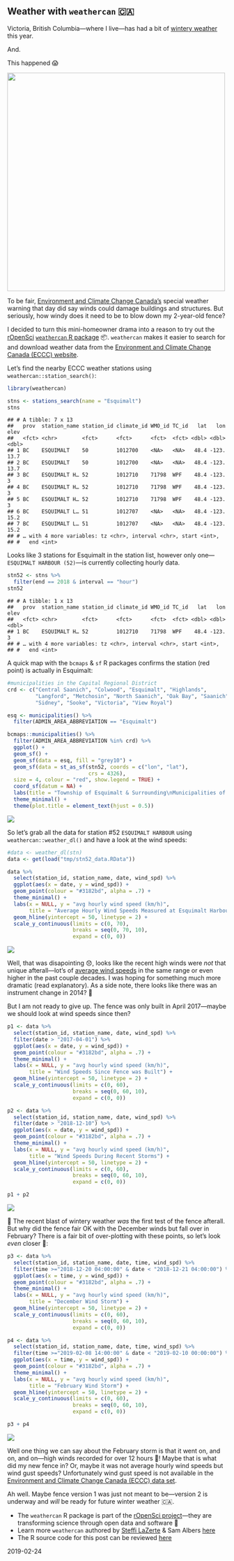 
<!-- 
This file is licensed with the Creative Commons Attribution 4.0 International License.
-->

## Weather with `weathercan` 🇨🇦

Victoria, British Columbia—where I live—has had a bit of [wintery
weather](https://www.cheknews.ca/victoria-had-more-february-snow-than-much-of-canada-535410/)
this year.

And.

This happened 😱

<img src = "images/fence.jpg" width = "500"></img>

To be fair, [Environment and Climate Change
Canada’s](https://weather.gc.ca/city/pages/bc-85_metric_e.html)
special weather warning that day did say winds could damage buildings
and structures. But seriously, how windy does it need to be to blow down
my 2-year-old fence?

I decided to turn this mini-homeowner drama into a reason to try out the
[rOpenSci](https://ropensci.org/) [`weathercan` R
package](http://ropensci.github.io/weathercan/) 📦. `weathercan` makes it
easier to search for and download weather data from the [Environment and
Climate Change Canada (ECCC)
website](http://climate.weather.gc.ca/historical_data/search_historic_data_e.html).

Let’s find the nearby ECCC weather stations using
`weathercan::station_search()`:

``` r
library(weathercan)

stns <- stations_search(name = "Esquimalt")
stns
```

    ## # A tibble: 7 x 13
    ##   prov  station_name station_id climate_id WMO_id TC_id   lat   lon  elev
    ##   <fct> <chr>        <fct>      <fct>      <fct>  <fct> <dbl> <dbl> <dbl>
    ## 1 BC    ESQUIMALT    50         1012700    <NA>   <NA>   48.4 -123.  13.7
    ## 2 BC    ESQUIMALT    50         1012700    <NA>   <NA>   48.4 -123.  13.7
    ## 3 BC    ESQUIMALT H… 52         1012710    71798  WPF    48.4 -123.   3  
    ## 4 BC    ESQUIMALT H… 52         1012710    71798  WPF    48.4 -123.   3  
    ## 5 BC    ESQUIMALT H… 52         1012710    71798  WPF    48.4 -123.   3  
    ## 6 BC    ESQUIMALT L… 51         1012707    <NA>   <NA>   48.4 -123.  15.2
    ## 7 BC    ESQUIMALT L… 51         1012707    <NA>   <NA>   48.4 -123.  15.2
    ## # … with 4 more variables: tz <chr>, interval <chr>, start <int>,
    ## #   end <int>

Looks like 3 stations for Esquimalt in the station list, however only
one—`ESQUIMALT HARBOUR (52)`—is currently collecting hourly data.

``` r
stn52 <- stns %>%
  filter(end == 2018 & interval == "hour")
stn52
```

    ## # A tibble: 1 x 13
    ##   prov  station_name station_id climate_id WMO_id TC_id   lat   lon  elev
    ##   <fct> <chr>        <fct>      <fct>      <fct>  <fct> <dbl> <dbl> <dbl>
    ## 1 BC    ESQUIMALT H… 52         1012710    71798  WPF    48.4 -123.     3
    ## # … with 4 more variables: tz <chr>, interval <chr>, start <int>,
    ## #   end <int>

A quick map with the `bcmaps` & `sf` R packages confirms the station
(red point) is actually in Esquimalt:

``` r
#municipalities in the Capital Regional District
crd <- c("Central Saanich", "Colwood", "Esquimalt", "Highlands",
         "Langford", "Metchosin", "North Saanich", "Oak Bay", "Saanich",
         "Sidney", "Sooke", "Victoria", "View Royal")

esq <- municipalities() %>% 
  filter(ADMIN_AREA_ABBREVIATION == "Esquimalt")

bcmaps::municipalities() %>% 
  filter(ADMIN_AREA_ABBREVIATION %in% crd) %>% 
  ggplot() +
  geom_sf() +
  geom_sf(data = esq, fill = "grey10") +
  geom_sf(data = st_as_sf(stn52, coords = c("lon", "lat"),
                          crs = 4326),
  size = 4, colour = "red", show.legend = TRUE) +
  coord_sf(datum = NA) +
  labs(title = "Township of Esquimalt & Surrounding\nMunicipalities of the Capital Region District ") +
  theme_minimal() +
  theme(plot.title = element_text(hjust = 0.5))
```

![](fence_files/figure-gfm/stn-1.png)<!-- -->

So let’s grab all the data for station \#52 `ESQUIMALT HARBOUR` using
`weathercan::weather_dl()` and have a look at the wind speeds:

``` r
#data <- weather_dl(stn)
data <- get(load("tmp/stn52_data.RData"))

data %>%
  select(station_id, station_name, date, wind_spd) %>%
  ggplot(aes(x = date, y = wind_spd)) +
  geom_point(colour = "#3182bd", alpha = .7) +
  theme_minimal() +
  labs(x = NULL, y = "avg hourly wind speed (km/h)",
       title = "Average Hourly Wind Speeds Measured at Esquimalt Harbour") +
  geom_hline(yintercept = 50, linetype = 2) +
  scale_y_continuous(limits = c(0, 70),
                     breaks = seq(0, 70, 10),
                     expand = c(0, 0))
```

![](fence_files/figure-gfm/raw_data-1.png)<!-- -->

Well, that was disapointing 😞, looks like the recent high winds were
*not* that unique afterall—lot’s of [average wind
speeds](http://climate.weather.gc.ca/glossary_e.html#windSpd) in the
same range or even higher in the past couple decades. I was hoping for
something much more dramatic (read explanatory). As a side note, there
looks like there was an instrument change in 2014? 🤷

But I am not ready to give up. The fence was only built in April
2017—maybe we should look at wind speeds since then?

``` r
p1 <- data %>%
  select(station_id, station_name, date, wind_spd) %>%
  filter(date > "2017-04-01") %>%
  ggplot(aes(x = date, y = wind_spd)) +
  geom_point(colour = "#3182bd", alpha = .7) +
  theme_minimal() +
  labs(x = NULL, y = "avg hourly wind speed (km/h)",
       title = "Wind Speeds Since Fence was Built") +
  geom_hline(yintercept = 50, linetype = 2) +
  scale_y_continuous(limits = c(0, 60),
                     breaks = seq(0, 60, 10),
                     expand = c(0, 0))

p2 <- data %>%
  select(station_id, station_name, date, wind_spd) %>%
  filter(date > "2018-12-10") %>%
  ggplot(aes(x = date, y = wind_spd)) +
  geom_point(colour = "#3182bd", alpha = .7) +
  theme_minimal() +
  labs(x = NULL, y = "avg hourly wind speed (km/h)",
       title = "Wind Speeds During Recent Storms") +
  geom_hline(yintercept = 50, linetype = 2) +
  scale_y_continuous(limits = c(0, 60),
                     breaks = seq(0, 60, 10),
                     expand = c(0, 0))

p1 + p2
```

![](fence_files/figure-gfm/last2yrs-1.png)<!-- -->

🎉 The recent blast of wintery weather *was* the first test of the fence
afterall. But why did the fence fair OK with the December winds but fall
over in February? There is a fair bit of over-plotting with these
points, so let’s look *even* closer 👀:

``` r
p3 <- data %>%
  select(station_id, station_name, date, time, wind_spd) %>%
  filter(time >="2018-12-20 04:00:00" & date < "2018-12-21 04:00:00") %>%
  ggplot(aes(x = time, y = wind_spd)) +
  geom_point(colour = "#3182bd", alpha = .7) +
  theme_minimal() +
  labs(x = NULL, y = "avg hourly wind speed (km/h)",
       title = "December Wind Storm") +
  geom_hline(yintercept = 50, linetype = 2) +
  scale_y_continuous(limits = c(0, 60),
                     breaks = seq(0, 60, 10),
                     expand = c(0, 0))

p4 <- data %>%
  select(station_id, station_name, date, time, wind_spd) %>%
  filter(time >="2019-02-08 14:00:00" & date < "2019-02-10 00:00:00") %>%
  ggplot(aes(x = time, y = wind_spd)) +
  geom_point(colour = "#3182bd", alpha = .7) +
  theme_minimal() +
  labs(x = NULL, y = "avg hourly wind speed (km/h)",
       title = "February Wind Storm") +
  geom_hline(yintercept = 50, linetype = 2) +
  scale_y_continuous(limits = c(0, 60),
                     breaks = seq(0, 60, 10),
                     expand = c(0, 0))

p3 + p4
```

![](fence_files/figure-gfm/storm-1.png)<!-- -->

Well one thing we can say about the February storm is that it went on,
and on, and on—high winds recorded for over 12 hours 💨\! Maybe that is
what did my new fence in? Or, maybe it was not average hourly wind
speeds but wind gust speeds? Unfortunately wind gust speed is not
available in the [Environment and Climate Change Canada (ECCC) data
set](http://climate.weather.gc.ca/historical_data/search_historic_data_e.html).

Ah well. Maybe fence version 1 was just not meant to be—version 2 is
underway and *will* be ready for future winter weather 🇨🇦.

  - The `weathercan` R package is part of the [rOpenSci
    project](https://ropensci.org/)—they are transforming science
    through open data and software 💯
  - Learn more `weathercan` authored by [Steffi
    LaZerte](http://steffilazerte.ca/) & Sam Albers
    [here](http://ropensci.github.io/weathercan/)
  - The R source code for this post can be reviewed
    [here](https://github.com/stephhazlitt/some-assembly-required/blob/master/R/fence/fence.Rmd)

2019-02-24
